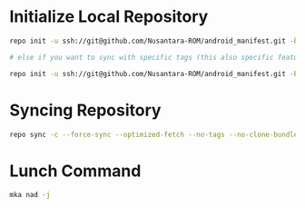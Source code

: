 # Initialize Local Repository #
```bash
repo init -u ssh://git@github.com/Nusantara-ROM/android_manifest.git -b 13

# else if you want to sync with specific tags (this also specific features inline with selected tag version)

repo init -u ssh://git@github.com/Nusantara-ROM/android_manifest.git -b refs/tags/<tags>
```

# Syncing Repository # 
```bash
repo sync -c --force-sync --optimized-fetch --no-tags --no-clone-bundle --prune -j$(nproc --all)
```

# Lunch Command # 
```bash
mka nad -j
```
